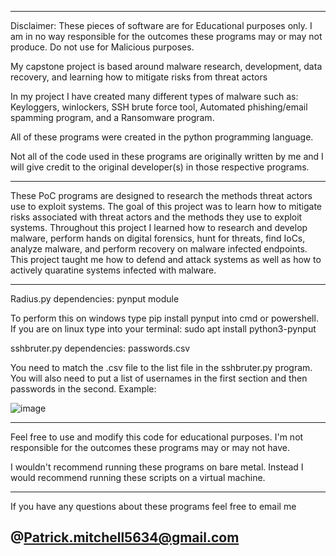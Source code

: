 ---------------------------------------------------------------------------------------------------------------------------------------------------------------------
Disclaimer: These pieces of software are for Educational purposes only. I am in no way responsible for the outcomes these programs may or may not produce. Do not use for Malicious purposes.

My capstone project is based around malware research, development, data recovery, and learning how to mitigate risks from threat actors

In my project I have created many different types of malware such as: Keyloggers, winlockers, SSH brute force tool, Automated phishing/email spamming program, and a Ransomware program.

All of these programs were created in the python programming language.

Not all of the code used in these programs are originally written by me and I will give credit to the original developer(s) in those respective programs.

---------------------------------------------------------------------------------------------------------------------------------------------------------------------
These PoC programs are designed to research the methods threat actors use to exploit systems. The goal of this project was to learn how to mitigate risks
associated with threat actors and the methods they use to exploit systems. Throughout this project I learned how to research and develop malware, perform hands on digital 
forensics, hunt for threats, find IoCs, analyze malware, and perform recovery on malware infected endpoints. This project taught me how to defend and attack systems as 
well as how to actively quaratine systems infected with malware.
                                                                                                                                                                     
---------------------------------------------------------------------------------------------------------------------------------------------------------------------
Radius.py dependencies: pynput module                                                                                                                                
                                                                                                                                                                     
To perform this on windows type pip install pynput into cmd or powershell. If you are on linux type into your terminal: sudo apt install python3-pynput              

sshbruter.py dependencies: passwords.csv 

You need to match the .csv file to the list file in the sshbruter.py program. You will also need to put a list of usernames in the first section and then passwords 
in the second. Example:

![image](https://github.com/PatMitchell-Tech/Capstone/assets/120431122/bc63f4fc-4966-4b02-9cf9-040e242b4422)


---------------------------------------------------------------------------------------------------------------------------------------------------------------------
Feel free to use and modify this code for educational purposes. I'm not responsible for the outcomes these programs may or may not have.

I wouldn't recommend running these programs on bare metal. Instead I would recommend running these scripts on a virtual machine.

---------------------------------------------------------------------------------------------------------------------------------------------------------------------
If you have any questions about these programs feel free to email me 

@Patrick.mitchell5634@gmail.com
---------------------------------------------------------------------------------------------------------------------------------------------------------------------

